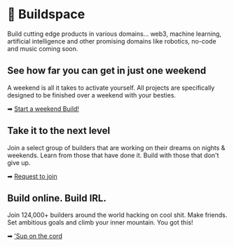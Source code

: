 
# 🦄 Buildspace

Build cutting edge products in various domains... web3, machine learning, artificial intelligence and other promising domains like robotics, no-code and music coming soon.

## See how far you can get in just one weekend

A weekend is all it takes to activate yourself. All projects are specifically designed to be finished over a weekend with your besties.

➡ [Start a weekend Build!](https://buildspace.so/builds)

## Take it to the next level

Join a select group of builders that are working on their dreams on nights & weekends. Learn from those that have done it. Build with those that don't give up.

➡ [Request to join](https://buildspace.so/nights-and-weekends)

## Build online. Build IRL.

Join 124,000+ builders around the world hacking on cool shit. Make friends. Set ambitious goals and climb your inner mountain. You got this!

➡ ['Sup on the cord](https://discord.com/invite/buildspace)
